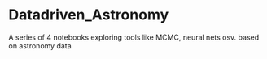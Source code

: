 # Datadriven_Astronomy
A series of 4 notebooks exploring tools like MCMC, neural nets osv. based on astronomy data
